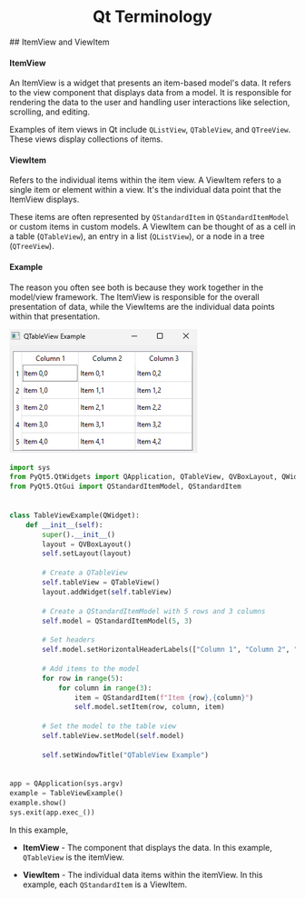 <div align="center">
  <h1>  Qt Terminology </h1>
</div>
## ItemView and ViewItem

#### ItemView

An ItemView is a widget that presents an item-based model's data. It refers to the view component that displays data from a model. It is responsible for rendering the data to the user and handling user interactions like selection, scrolling, and editing. 

Examples of item views in Qt include `QListView`, `QTableView`, and `QTreeView`. These views display collections of items.

#### ViewItem

Refers to the individual items within the item view. A ViewItem refers to a single item or element within a view. It's the individual data point that the ItemView displays.

These items are often represented by `QStandardItem` in `QStandardItemModel` or custom items in custom models. A ViewItem can be thought of as a cell in a table (`QTableView`), an entry in a list (`QListView`), or a node in a tree (`QTreeView`).

#### Example

The reason you often see both is because they work together in the model/view framework. The ItemView is responsible for the overall presentation of data, while the ViewItems are the individual data points within that presentation.


![](../images/qt_3.png)

```python
import sys
from PyQt5.QtWidgets import QApplication, QTableView, QVBoxLayout, QWidget
from PyQt5.QtGui import QStandardItemModel, QStandardItem


class TableViewExample(QWidget):
    def __init__(self):
        super().__init__()
        layout = QVBoxLayout()
        self.setLayout(layout)

        # Create a QTableView
        self.tableView = QTableView()
        layout.addWidget(self.tableView)

        # Create a QStandardItemModel with 5 rows and 3 columns
        self.model = QStandardItemModel(5, 3)

        # Set headers
        self.model.setHorizontalHeaderLabels(["Column 1", "Column 2", "Column 3"])

        # Add items to the model
        for row in range(5):
            for column in range(3):
                item = QStandardItem(f"Item {row},{column}")
                self.model.setItem(row, column, item)

        # Set the model to the table view
        self.tableView.setModel(self.model)

        self.setWindowTitle("QTableView Example")


app = QApplication(sys.argv)
example = TableViewExample()
example.show()
sys.exit(app.exec_())
```

In this example,

- **ItemView** - The component that displays the data. In this example, `QTableView` is the itemView.

- **ViewItem** - The individual data items within the itemView. In this example, each `QStandardItem` is a ViewItem.